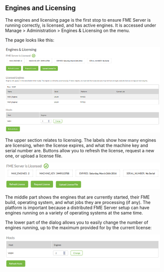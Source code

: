## Engines and Licensing ##

The engines and licensing page is the first stop to ensure FME Server is running correctly, is licensed, and has active engines. It is accessed under Manage &gt; Administration &gt; Engines & Licensing on the menu.

The page looks like this:

![](./Images/Img1.31.EnginesAndLicensing.png)

The upper section relates to licensing. The labels show how many engines are licensing, when the license expires, and what the machine key and serial number are. Buttons allow you to refresh the license, request a new one, or upload a license file.

![](./Images/Img1.32.LicensingInfo.png)

The middle part shows the engines that are currently started, their FME build, operating system, and what jobs they are processing (if any). The platform is important because a distributed FME Server setup can have engines running on a variety of operating systems at the same time.

The lower part of the dialog allows you to easily change the number of engines running, up to the maximum provided for by the current license:

![](./Images/Img1.33.EngineManagement.png)
